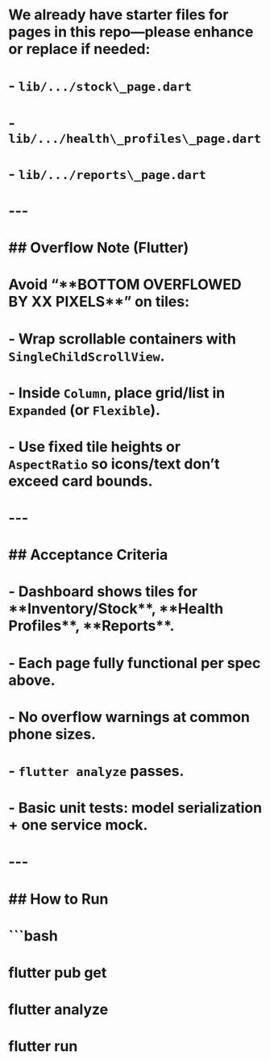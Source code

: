 # 

# We already have starter files for pages in this repo—please enhance or replace if needed:

# \- `lib/.../stock\_page.dart`

# \- `lib/.../health\_profiles\_page.dart`

# \- `lib/.../reports\_page.dart`

# 

# ---

# 

# \## Overflow Note (Flutter)

# Avoid “\*\*BOTTOM OVERFLOWED BY XX PIXELS\*\*” on tiles:

# \- Wrap scrollable containers with `SingleChildScrollView`.

# \- Inside `Column`, place grid/list in `Expanded` (or `Flexible`).

# \- Use fixed tile heights or `AspectRatio` so icons/text don’t exceed card bounds.

# 

# ---

# 

# \## Acceptance Criteria

# \- Dashboard shows tiles for \*\*Inventory/Stock\*\*, \*\*Health Profiles\*\*, \*\*Reports\*\*.

# \- Each page fully functional per spec above.

# \- No overflow warnings at common phone sizes.

# \- `flutter analyze` passes.

# \- Basic unit tests: model serialization + one service mock.

# 

# ---

# 

# \## How to Run

# ```bash

# flutter pub get

# flutter analyze

# flutter run



